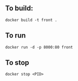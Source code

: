 ## To build:

```
docker build -t front .
```

## To run

```
docker run -d -p 8000:80 front
```

## To stop

```
docker stop <PID>
```